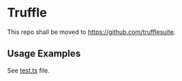 # Truffle 

This repo shall be moved to https://github.com/trufflesuite.

## Usage Examples
See [test.ts](https://github.com/michael-spengler/truffle/blob/master/test.ts) file.
